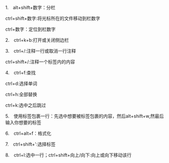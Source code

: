 1.　alt+shift+数字：分栏

ctrl+shift+数字:将光标所在的文件移动到栏数字

ctrl+数字：定位到栏数字

2.　ctrl+k+b:打开或关闭侧边栏

3.　ctrl+/:注释一行或取消一行注释

ctrl+shift+/:注释一个标签内的内容

4.　ctrl+f:查找

ctrl+d:选择单词

ctrl+h:全部替换

ctrl+k:选中之后跳过

5.　使用标签包裹一行：先选中想要被标签包裹的内容，然后alt+shift+w,然最后输入你想要的标签

6.　ctrl+alt+f：格式化

7.　ctrl+shift+':选择标签

8.　ctrl+l:选中一行；ctrl+shift+向上/向下:向上或向下移动该行